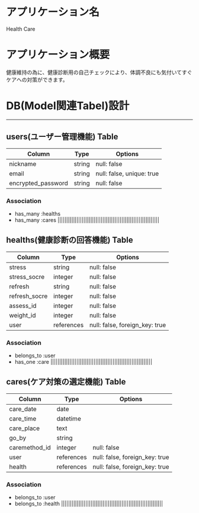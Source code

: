 # アプリケーション名
Health Care

# アプリケーション概要
健康維持の為に、健康診断用の自己チェックにより、体調不良にも気付いてすぐケアへの対策ができます。

# DB(Model関連Tabel)設計

----------------------------------------------------------

## users(ユーザー管理機能) Table

| Column             | Type     | Options                   |
| ------------------ | -------- | ------------------------- |
| nickname           | string   | null: false             	|
| email              | string   | null: false, unique: true	|
| encrypted_password | string   | null: false               |


### Association
- has_many :healths
- has_many :cares
|||||||||||||||||||||||||||||||||||||||||||||||||||||||||||


## healths(健康診断の回答機能) Table

| Column        | Type       | Options                        |
| ------------- | ---------- | ------------------------------ |
| stress        | string     | null: false                    |
| stress_socre  | integer    | null: false                    |
| refresh       | string     | null: false                    |
| refresh_socre | integer    | null: false                    |
| assess_id     | integer    | null: false                    |
| weight_id     | integer    | null: false                    |
| user          | references | null: false, foreign_key: true |
<!-- ・ストレス要因
必須の合計点数(stress_score)も必須カラムとの前提です。
各ストレス要因の点数は計8変数(hardwork,hardpersons,painfullife,expense,duty,tired,neglect,nervous)使用されます。 -->
<!-- ・リフレッシュ習慣
必須の合計点数(refresh_score)も必須カラムとの前提です。
各リフレッシュ習慣の点数は計8変数(goodjob,matchpersons,happylife,income,hobby,energy,support,safely)使用されます。 -->
### Association
- belongs_to :user
- has_one :care
|||||||||||||||||||||||||||||||||||||||||||||||||||||||||||


## cares(ケア対策の選定機能) Table
| Column        | Type       | Options                        |
| ------------- | ---------- | ------------------------------ |
| care_date     | date       |                                |
| care_time     | datetime   |                                |
| care_place    | text       |                                |
| go_by         | string     |                                |
| caremethod_id | integer    | null: false                    |
| user          | references | null: false, foreign_key: true |
| health        | references | null: false, foreign_key: true |
<!-- ケア対策は基本ストレスとリフレッシュの合計点数を元に提案されますが、1対策では1人健康1診断の回答によって指定できるものとします。 -->

### Association
- belongs_to :user 
- belongs_to :health
|||||||||||||||||||||||||||||||||||||||||||||||||||||||||||
